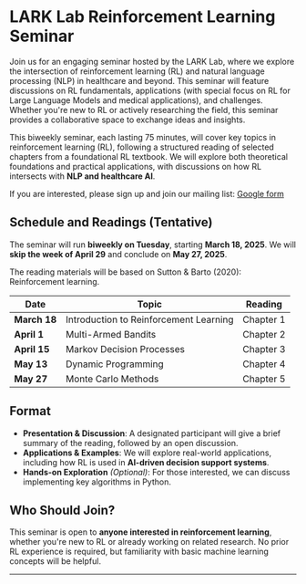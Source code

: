 # LARK Lab Reinforcement Learning Seminar

Join us for an engaging seminar hosted by the LARK Lab, where we explore the intersection of reinforcement learning (RL) and natural language processing (NLP) in healthcare and beyond. This seminar will feature discussions on RL fundamentals, applications (with special focus on RL for Large Language Models and medical applications), and challenges. Whether you're new to RL or actively researching the field, this seminar provides a collaborative space to exchange ideas and insights. 

This biweekly seminar, each lasting 75 minutes, will cover key topics in reinforcement learning (RL), following a structured reading of selected chapters from a foundational RL textbook. We will explore both theoretical foundations and practical applications, with discussions on how RL intersects with **NLP and healthcare AI**.

If you are interested, please sign up and join our mailing list: [Google form](https://forms.gle/m3k5it3nXaecAwXB8)


## **Schedule and Readings** (Tentative)
The seminar will run **biweekly on Tuesday**, starting **March 18, 2025**. We will **skip the week of April 29** and conclude on **May 27, 2025**.

The reading materials will be based on Sutton & Barto (2020): Reinforcement learning. 

| **Date**        | **Topic**                                   | **Reading**                 |
|---------------|----------------------------------|------------------------------|
| **March 18**  | Introduction to Reinforcement Learning | Chapter 1 |
| **April 1**   | Multi-Armed Bandits | Chapter 2 |
| **April 15**  | Markov Decision Processes | Chapter 3 |
| **May 13**    | Dynamic Programming | Chapter 4 |
| **May 27**    | Monte Carlo Methods | Chapter 5 |

## **Format**
- **Presentation & Discussion**: A designated participant will give a brief summary of the reading, followed by an open discussion.
- **Applications & Examples**: We will explore real-world applications, including how RL is used in **AI-driven decision support systems**.
- **Hands-on Exploration** *(Optional)*: For those interested, we can discuss implementing key algorithms in Python.

## **Who Should Join?**
This seminar is open to **anyone interested in reinforcement learning**, whether you're new to RL or already working on related research. No prior RL experience is required, but familiarity with basic machine learning concepts will be helpful.


---

